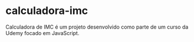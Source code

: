 # calculadora-imc
Calculadora de IMC é um projeto desenvolvido como parte de um curso da Udemy focado em JavaScript.
